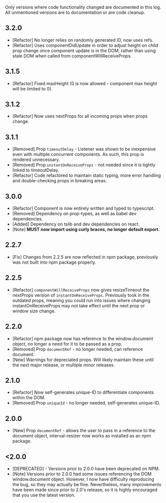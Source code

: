 Only versions where code functionality changed are documented in this log. All
unmentioned versions are to documentation or are code cleanup.

## **3.2.0**
- [Refactor] No longer relies on randomly generated ID, now uses refs.
- [Refactor] Uses componentDidUpdate in order to adjust height on child prop
change once component update is in the DOM, rather than using stale DOM when
called from componentWillReceiveProps.

## **3.1.5**
- [Refactor] Fixed maxHeight (0 is now allowed - component max height will be
limited to 0).

## **3.1.2**
- [Refactor] Now uses nextProps for all incoming props when props change.

## **3.1.1**
- [Removed] Prop `timeoutDelay` - Listener was shown to be inexpensive even with
multiple concurrent components. As such, this prop is rendered unnecessary.
- [Removed] Prop `instantOnReceiveProps` - not needed since it is tightly linked
to timeoutDelay.
- [Refactor] Code refactored to maintain static typing, more error handling and
double-checking props in breaking areas.

## **3.0.0**
- [Refactor] Component is now entirely written and typed to typescript.
- [Removed] Dependency on prop-types, as well as babel dev dependencies.
- [Added] Dependency on tslib and dev dependencies on react.
- [Note] **MUST now import using curly braces, no longer default export.**

## **2.2.7**
- [Fix] Changes from 2.2.5 are now reflected in npm package, previously was not
built into npm package properly.

## **2.2.5**
- [Refactor] `componentWillReceiveProps` now gives resizeTimeout the nextProps
version of `instantOnReceiveProps`. Previously took in the outdated props,
meaning you could run into issues where changing instantOnReceiveProps may not
take effect until the next prop or window size change.

## **2.2.0**
- [Refactor] npm package now has reference to the window.document object, no
longer a need for it to be passed as a prop.
- [Removed] Prop `documentRef` - no longer needed, can reference document.
- [New] Warnings for depreciated props. Will likely maintain these until the
next major release, or multiple minor releases.

## **2.1.0**
- [Refactor] Now self-generates unique-ID to differentiate components within the
DOM.
- [Removed] Prop `uniqueId` - no longer needed, self-generates unique-ID.

## **2.0.0**
- [New] Prop `documentRef` - allows the user to pass in a reference to the
document object, interval-resizer now works as installed as an npm package.

## **<2.0.0**
- [DEPRECATED] - Versions prior to 2.0.0 have been deprecated on NPM.
- [Note] Versions prior to 2.0.0 had some issues referencing the DOM
window.document object. However, I now have difficulty reproducing the bug, so
they may actually be fine. Nevertheless, many improvements have been made since
prior to 2.0's release, so it is highly encouraged that you use the latest
version.